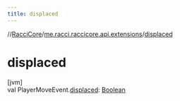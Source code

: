 ```yaml
---
title: displaced
---
```

//[RacciCore](../../index.html)/[me.racci.raccicore.api.extensions](index.html)/[displaced](displaced.html)



# displaced



[jvm]\
val PlayerMoveEvent.[displaced](displaced.html): [Boolean](https://kotlinlang.org/api/latest/jvm/stdlib/kotlin/-boolean/index.html)





